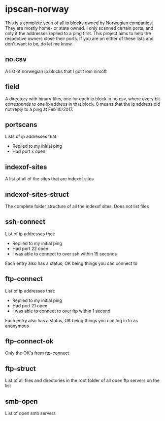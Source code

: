 # ipscan-norway
This is a complete scan of all ip blocks owned by Norwegian companies. They are mostly home- or state owned.
I only scanned certain ports, and only if the addresses replied to a ping first.
This project aims to help the respective owners close their ports. If you are on either of these lists and don't want to be, do let me know.

## no.csv
A list of norwegian ip blocks that I got from nirsoft

## field
A directory with binary files, one for each ip block in no.csv, where every bit corresponds to one ip address in that block. 0 means that the ip address did not reply to a ping at Feb 10/2017.

## portscans
Lists of ip addresses that:
* Replied to my initial ping
* Had port x open

## indexof-sites
A list of all of the sites that are indexof sites

## indexof-sites-struct
The complete folder structure of all the indexof sites. Does not list files

## ssh-connect
List of ip addresses that:
* Replied to my initial ping
* Had port 22 open
* I was able to connect to over ssh within 15 seconds

Each entry also has a status, OK being things you can connect to

## ftp-connect
List of ip addresses that:
* Replied to my initial ping
* Had port 21 open
* I was able to connect to over ftp within 1 second

Each entry also has a status, OK being things you can log in to as anonymous

## ftp-connect-ok
Only the OK's from ftp-connect

## ftp-struct
List of all files and directories in the root folder of all open ftp servers on the list

## smb-open
List of open smb servers
